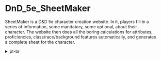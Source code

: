 # DnD_5e_SheetMaker

  SheetMaker is a D&D 5e character creation website. In it, players fill in a series of information, some mandatory, some optional, about their character. The website then does all the boring calculations for attributes, proficiencies, class/race/background features automatically, and generates a complete sheet for the character.

<details>
  <summary>pt-br</summary>
  
  SheetMaker é um site para criação de personagens de D&D 5e. Nela, os jogadores preenchem uma série de informações, algumas obrigatórias, outras opcionais, sobre seu personagem. O site então faz todos os cálculos chatos de atributos, proficências, características de classe/raça/antecendente automaticamente, e gera uma ficha completa para o personagem.
</details>

